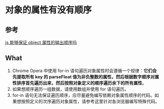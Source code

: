 # 对象的属性有没有顺序

## 参考

[js 能够保证 object 属性的输出顺序吗](http://jartto.wang/2016/10/25/does-js-guarantee-object-property-order/)

## What

1. Chrome Opera 中使用 for-in 语句遍历对象属性时会遵循一个规律：**它们会先提取所有 key 的 parseFloat 值为非负整数的属性，然后根据数字顺序对属性排序首先遍历出来，然后按照对象定义的顺序遍历余下的所有属性**。
2. 如果想顺序遍历一组数据，请使用数组并使用 for 语句遍历。
3. for-in 语句无法保证遍历顺序，应尽量避免编写依赖对象属性顺序的代码。如果想按照定义的次序遍历对象属性，请参考这里针对各浏览器编写特殊代码。
